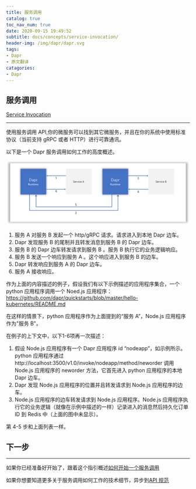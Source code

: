 ```yaml
---
title: 服务调用
catalog: true
toc_nav_num: true
date: 2020-09-15 19:49:52
subtitle: docs/concepts/service-invocation/
header-img: /img/dapr/dapr.svg
tags:
- Dapr
- 原文翻译
catagories:
- Dapr
---
```


## 服务调用

[Service Invocation](https://github.com/dapr/docs/tree/master/concepts/service-invocation)

---

使用服务调用 API,你的微服务可以找到其它微服务，并且在你的系统中使用标准协议（当前支持 gRPC 或者 HTTP）进行可靠通讯。

以下是一个 Dapr 服务调用如何工作的高度概述。

![](/img/dapr/service-invocation.png)

1. 服务 A 对服务 B 发起一个 http/gRPC 请求。请求进入到本地 Dapr 边车。
2. Dapr 发现服务 B 的尾制并且转发消息到服务 B 的 Dapr 边车。
3. 服务 B 的 Dapr 边车转发请求到服务 B 。服务 B 执行它的业务逻辑响应。
4. 服务 B 发送一个响应到服务 A 。这个响应进入到服务 B 的边车。
5. Dapr 转发响应到服务 A 的 Dapr 边车。
6. 服务 A 接收响应。

作为上面的内容描述的例子，假设我们有以下示例描述的应用程序集合，一个 python 应用程序调用一个 Noed.js 应用程序：https://github.com/dapr/quickstarts/blob/master/hello-kubernetes/README.md

在这样的情景下，python 应用程序作为上面提到的“服务 A”，Node.js 应用程序作为"服务 B"。

在例子的上下文中，以下1-6项再一次描述：

1. 假设 Node.js 应用程序有一个 Dapr 应用程序 id “nodeapp”，如示例所示。python 应用程序通过 http://localhost:3500/v1.0/invoke/nodeapp/method/neworder 调用 Node.js 应用程序的 neworder 方法，它首先进入 python 应用程序的本地 Dapr 边车。
2. Dapr 发现 Node.js 应用程序的位置并且转发请求到 Node.js 应用程序的边车。
3. Node.js 应用程序的边车转发请求到 Node.js 应用程序。Node.js 应用程序执行它的业务逻辑（就像在示例中描述的一样）记录进入的消息然后持久化订单 ID 到 Redis 中（上面的图中未显示）。

第 4-5 步和上面列表一样。

## 下一步

---

如果你已经准备好开始了，跟着这个指引概述[如何开始一个服务调用]()

如果你想要知道更多关于服务调用如何工作的技术细节，异步到[API 规范]()

